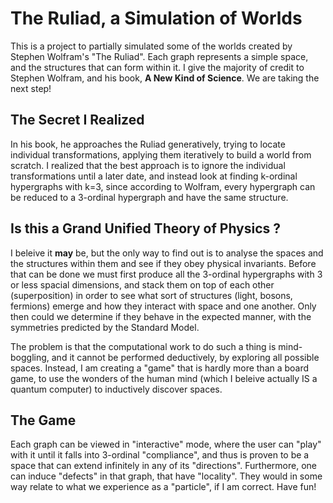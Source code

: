 # The Ruliad, a Simulation of Worlds

This is a project to partially simulated some of the worlds created by Stephen Wolfram's "The Ruliad". Each graph represents a simple space, and the structures that can form within it. I give the majority of credit to Stephen Wolfram, and his book, **A New Kind of Science**. We are taking the next step!

## The Secret I Realized

In his book, he approaches the Ruliad generatively, trying to locate individual transformations, applying them iteratively to build a world from scratch. I realized that the best approach is to ignore the individual transformations until a later date, and instead look at finding k-ordinal hypergraphs with k=3, since according to Wolfram, every hypergraph can be reduced to a 3-ordinal hypergraph and have the same structure.

## Is this a Grand Unified Theory of Physics ?

I beleive it **may** be, but the only way to find out is to analyse the spaces and the structures within them and see if they obey physical invariants. Before that can be done we must first produce all the 3-ordinal hypergraphs with 3 or less spacial dimensions, and stack them on top of each other (superposition) in order to see what sort of structures (light, bosons, fermions) emerge and how they interact with space and one another. Only then could we determine if they behave in the expected manner, with the symmetries predicted by the Standard Model. 

The problem is that the computational work to do such a thing is mind-boggling, and it cannot be performed deductively, by exploring all possible spaces. Instead, I am creating a "game" that is hardly more than a board game, to use the wonders of the human mind (which I beleive actually IS a quantum computer) to inductively discover spaces.

## The Game

Each graph can be viewed in "interactive" mode, where the user can "play" with it until it falls into 3-ordinal "compliance", and thus is proven to be a space that can extend infinitely in any of its "directions". Furthermore, one can induce "defects" in that graph, that have "locality". They would in some way relate to what we experience as a "particle", if I am correct. Have fun!